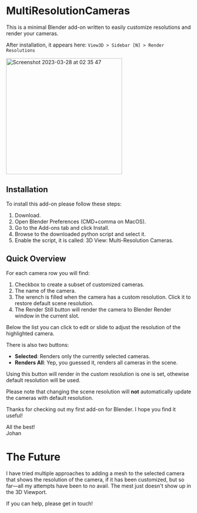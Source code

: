 # MultiResolutionCameras
This is a minimal Blender add-on written to easily customize resolutions and render your cameras.

After installation, it appears here: `View3D > Sidebar [N] > Render Resolutions`

<img width="315" alt="Screenshot 2023-03-28 at 02 35 47" src="https://user-images.githubusercontent.com/326334/228104087-8b21a2e2-7abe-4366-97d7-7498eb12ed11.png">

## Installation

To install this add-on please follow these steps:

1. Download.
1. Open Blender Preferences (CMD+comma on MacOS).
1. Go to the Add-ons tab and click Install.
1. Browse to the downloaded python script and select it.
1. Enable the script, it is called: 3D View: Multi-Resolution Cameras.


## Quick Overview

For each camera row you will find:

1. Checkbox to create a subset of customized cameras.
2. The name of the camera.
3. The wrench is filled when the camera has a custom resolution. Click it to restore default scene resolution.
4. The Render Still button will render the camera to Blender Render window in the current slot.

Below the list you can click to edit or slide to adjust the resolution of the highlighted camera.

There is also two buttons:

* **Selected**: Renders only the currently selected cameras.
* **Renders All**: Yep, you guessed it, renders all cameras in the scene.

Using this button will render in the custom resolution is one is set, othewise default resolution will be used.

Please note that changing the scene resolution will **not** automatically update the cameras with default resolution.

Thanks for checking out my first add-on for Blender. I hope you find it useful!

All the best!\
Johan

# The Future

I have tried multiple approaches to adding a mesh to the selected camera that shows the resolution of the camera, if it has been customized, but so far—all my attempts have been to no avail. The mest just doesn't show up in the 3D Viewport.

If you can help, please get in touch!
